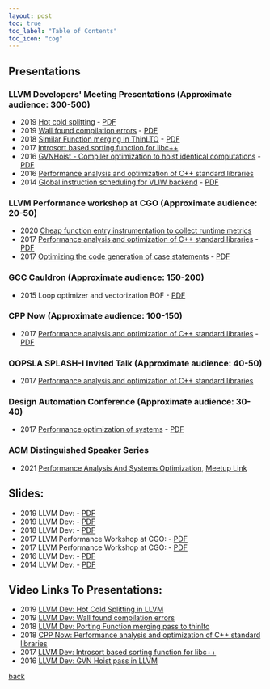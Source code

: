 ```yaml
---
layout: post 
toc: true
toc_label: "Table of Contents"
toc_icon: "cog"
---
```



## Presentations

### LLVM Developers' Meeting Presentations (Approximate audience: 300-500)
- 2019 [Hot cold splitting](http://llvm.org/devmtg/2019-10/talk-abstracts.html#tech8) - [PDF](https://llvm.org/devmtg/2019-10/slides/Kumar-HotColdSplitting.pdf)
- 2019 [Wall found compilation errors](http://llvm.org/devmtg/2019-10/talk-abstracts.html#lit4) - [PDF](http://llvm.org/devmtg/2019-10/slides/Kumar-WallFoundCompilationErrors.pdf)
- 2018 [Similar Function merging in ThinLTO](http://llvm.org/devmtg/2018-10/talk-abstracts.html#talk2) - [PDF](https://llvm.org/devmtg/2018-10/slides/Kumar-FunctionMergingPortThinLTO.pdf)
- 2017 [Introsort based sorting function for libc++](http://llvm.org/devmtg/2017-10/#lightning3)
- 2016 [GVNHoist - Compiler optimization to hoist identical computations](http://llvm.org/devmtg/2016-11/#talk11) - [PDF](http://llvm.org/devmtg/2016-11/Slides/Kumar-Pop-GVNHoist.pdf)
- 2016 [Performance analysis and optimization of C++ standard libraries](https://llvmdevelopersmeetingbay2016.sched.com/event/8Yzk/performance-improvements-in-libcxx)
- 2014 [Global instruction scheduling for VLIW backend](http://llvm.org/devmtg/2014-10/#talk17) - [PDF](http://llvm.org/devmtg/2014-10/Slides/Larin-GlobalInstructionScheduling.pdf)

### LLVM Performance workshop at CGO (Approximate audience: 20-50)
- 2020 [Cheap function entry instrumentation to collect runtime metrics](http://llvm.org/devmtg/2020-02-23/#ak)
- 2017 [Performance analysis and optimization of C++ standard libraries](http://llvm.org/devmtg/2017-02-04/#kumar) - [PDF](http://llvm.org/devmtg/2017-02-04/Performance-analysis-of-libcxx.pdf)
- 2017 [Optimizing the code generation of case statements](http://llvm.org/devmtg/2017-02-04/#menezes) - [PDF](http://llvm.org/devmtg/2017-02-04/Efficient-clustering-of-case-statements-for-indirect-branch-prediction.pdf)

### GCC Cauldron (Approximate audience: 150-200)
- 2015 Loop optimizer and vectorization BOF - [PDF](http://gcc.gnu.org/wiki/cauldron2015?action=AttachFile&do=view&target=Aditya+Kumar,+Sebastian+Pop_+Loop+optimizer+and+vectorization+BOF.pdf)

### CPP Now (Approximate audience: 100-150)
- 2017 [Performance analysis and optimization of C++ standard libraries](http://sched.co/A8J7) - [PDF](https://github.com/hiraditya/std-benchmark/blob/master/docs/slides/slide-cppnow.pdf)

### OOPSLA SPLASH-I Invited Talk (Approximate audience: 40-50)
- 2017 [Performance analysis and optimization of C++ standard libraries](https://2017.splashcon.org/track/splash-2017-SPLASH-I#program)

### Design Automation Conference (Approximate audience: 30-40)
- 2017 [Performance optimization of systems](http://www2.dac.com/events/eventdetails.aspx?id=223-134) - [PDF](https://github.com/hiraditya/std-benchmark/blob/master/docs/slides/slide-DAC-2017.pdf)

### ACM Distinguished Speaker Series
- 2021 [Performance Analysis And Systems Optimization](https://twitter.com/TheOfficialACM/status/1346537805321670656?s=20), [Meetup Link](https://www.meetup.com/ACM-DC/events/274411831/)

## Slides:
- 2019 LLVM Dev: - [PDF](https://llvm.org/devmtg/2019-10/slides/Kumar-HotColdSplitting.pdf)
- 2019 LLVM Dev: - [PDF](http://llvm.org/devmtg/2019-10/slides/Kumar-WallFoundCompilationErrors.pdf)
- 2018 LLVM Dev: - [PDF](https://llvm.org/devmtg/2018-10/slides/Kumar-FunctionMergingPortThinLTO.pdf)
- 2017 LLVM Performance Workshop at CGO: - [PDF](http://llvm.org/devmtg/2017-02-04/Performance-analysis-of-libcxx.pdf)
- 2017 LLVM Performance Workshop at CGO: - [PDF](http://llvm.org/devmtg/2017-02-04/Efficient-clustering-of-case-statements-for-indirect-branch-prediction.pdf)
- 2016 LLVM Dev: - [PDF](http://llvm.org/devmtg/2016-11/Slides/Kumar-Pop-GVNHoist.pdf)
- 2014 LLVM Dev: - [PDF](http://llvm.org/devmtg/2014-10/Slides/Larin-GlobalInstructionScheduling.pdf)

## Video Links To Presentations:
- 2019 [LLVM Dev: Hot Cold Splitting in LLVM](https://www.youtube.com/watch?v=Q8rqGg6vHAE)
- 2019 [LLVM Dev: Wall found compilation errors](https://www.youtube.com/watch?v=Fc4Br0eNUa4)
- 2018 [LLVM Dev: Porting Function merging pass to thinlto](https://www.youtube.com/watch?v=GxQmcvYpKYU)
- 2018 [CPP Now: Performance analysis and optimization of C++ standard libraries](https://www.youtube.com/watch?v=OTCp_AkAyRQ)
- 2017 [LLVM Dev: Introsort based sorting function for libc++](https://www.youtube.com/watch?v=Lcz0ZHewkHs)
- 2016 [LLVM Dev: GVN Hoist pass in LLVM](https://www.youtube.com/watch?v=GB3OpqSwuUw)

[back](./)
